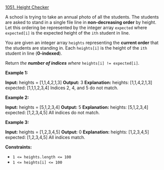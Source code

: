 [1051. Height Checker](https://leetcode.com/problems/height-checker/)

A school is trying to take an annual photo of all the students. The students are asked to stand in a single file line in  **non-decreasing order**  by height. Let this ordering be represented by the integer array  `expected`  where  `expected[i]`  is the expected height of the  `ith`  student in line.

You are given an integer array  `heights`  representing the  **current order**  that the students are standing in. Each  `heights[i]`  is the height of the  `ith`  student in line (**0-indexed**).

Return  _the  **number of indices**  where_ `heights[i] != expected[i]`.

**Example 1:**

**Input:** heights = [1,1,4,2,1,3]
**Output:** 3
**Explanation:** 
heights:  [1,1,4,2,1,3]
expected: [1,1,1,2,3,4]
Indices 2, 4, and 5 do not match.

**Example 2:**

**Input:** heights = [5,1,2,3,4]
**Output:** 5
**Explanation:**
heights:  [5,1,2,3,4]
expected: [1,2,3,4,5]
All indices do not match.

**Example 3:**

**Input:** heights = [1,2,3,4,5]
**Output:** 0
**Explanation:**
heights:  [1,2,3,4,5]
expected: [1,2,3,4,5]
All indices match.

**Constraints:**

-   `1 <= heights.length <= 100`
-   `1 <= heights[i] <= 100`